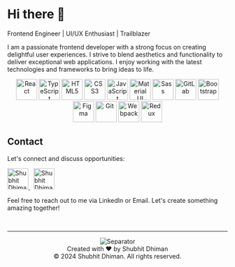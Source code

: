 # Hi there 👋

Frontend Engineer | UI/UX Enthusiast | Trailblazer

I am a passionate frontend developer with a strong focus on creating delightful user experiences. I strive to blend aesthetics and functionality to deliver exceptional web applications. I enjoy working with the latest technologies and frameworks to bring ideas to life.

<p align="center">
  <img src="https://img.icons8.com/color/48/000000/react-native.png" alt="React" width="48" height="48"/>
  <img src="https://img.icons8.com/color/48/000000/typescript.png" alt="TypeScript" width="48" height="48"/>
  <img src="https://img.icons8.com/color/48/000000/html-5--v1.png" alt="HTML5" width="48" height="48"/>
  <img src="https://img.icons8.com/color/48/000000/css3.png" alt="CSS3" width="48" height="48"/>
  <img src="https://img.icons8.com/color/48/000000/javascript--v1.png" alt="JavaScript" width="48" height="48"/>
  <img src="https://img.icons8.com/color/48/000000/material-ui.png" alt="Material UI" width="48" height="48"/>
  <img src="https://img.icons8.com/color/48/000000/sass.png" alt="Sass" width="48" height="48"/>
  <img src="https://img.icons8.com/color/48/000000/gitlab.png" alt="GitLab" width="48" height="48"/>
  <img src="https://img.icons8.com/color/48/000000/bootstrap.png" alt="Bootstrap" width="48" height="48"/>
  <img src="https://img.icons8.com/color/48/000000/figma--v1.png" alt="Figma" width="48" height="48"/>
  <img src="https://img.icons8.com/color/48/000000/git.png" alt="Git" width="48" height="48"/>
  <img src="https://img.icons8.com/color/48/000000/webpack.png" alt="Webpack" width="48" height="48"/>
  <img src="https://img.icons8.com/color/48/000000/redux.png" alt="Redux" width="48" height="48"/>
</p>

## Contact

Let's connect and discuss opportunities:

<p align="left">
  <a href="https://www.linkedin.com/in/shubhitdhiman">
    <img alt="Shubhit Dhiman - LinkedIn" src="https://img.icons8.com/color/48/000000/linkedin--v1.png" width="48" height="48"/>
  </a>
  &nbsp
  <a href=mailto:shubhit.dhiman@gmail.com>
    <img alt="Shubhit Dhiman - Gmail" src="https://img.icons8.com/color/48/000000/gmail-new.png" width="48" height="48">
  </a>
</p>

Feel free to reach out to me via LinkedIn or Email. Let's create something amazing together!

<br/>

---
<p align="center">
  <img src="https://img.icons8.com/office/16/000000/long-arrow-right.png" alt="Separator"/>
  <br/>
  Created with ❤️ by Shubhit Dhiman
  <br/>
  &copy; 2024 Shubhit Dhiman. All rights reserved.
</p>
